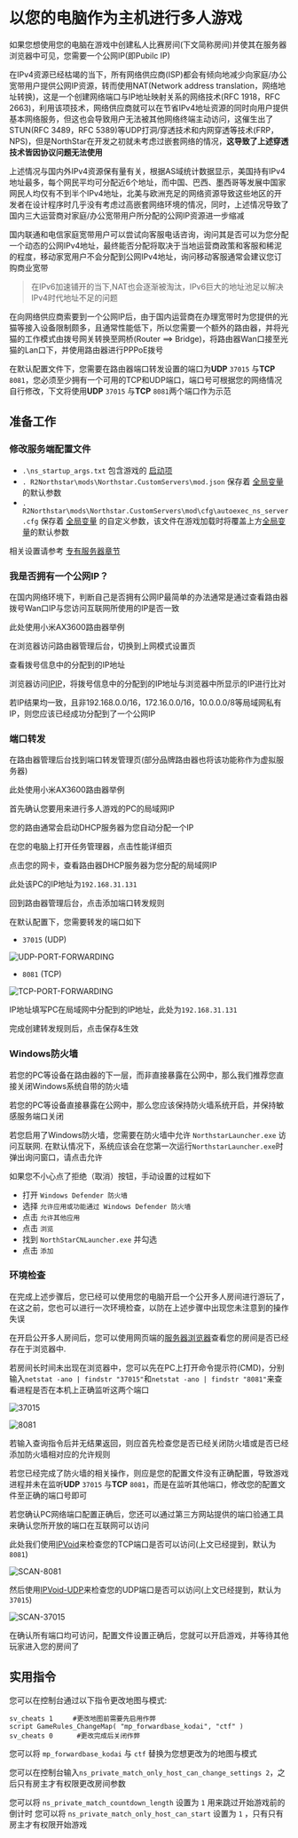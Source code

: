 # 以您的电脑作为主机进行多人游戏

如果您想使用您的电脑在游戏中创建私人比赛房间(下文简称房间)并使其在服务器浏览器中可见，您需要一个公网IP(即Pubilc IP)

在IPv4资源已经枯竭的当下，所有网络供应商(ISP)都会有倾向地减少向家庭/办公宽带用户提供公网IP资源，转而使用NAT(Network address translation，网络地址转换)，这是一个创建网络端口与IP地址映射关系的网络技术(RFC 1918，RFC 2663)，利用该项技术，网络供应商就可以在节省IPv4地址资源的同时向用户提供基本网络服务，但这也会导致用户无法被其他网络终端主动访问，这催生出了STUN(RFC 3489，RFC 5389)等UDP打洞/穿透技术和内网穿透等技术(FRP，NPS)，但是NorthStar在开发之初就未考虑过嵌套网络的情况，**这导致了上述穿透技术皆因协议问题无法使用**

上述情况与国内外IPv4资源保有量有关，根据AS域统计数据显示，美国持有IPv4地址最多，每个网民平均可分配近6个地址，而中国、巴西、墨西哥等发展中国家网民人均仅有不到半个IPv4地址，北美与欧洲充足的网络资源导致这些地区的开发者在设计程序时几乎没有考虑过高嵌套网络环境的情况，同时，上述情况导致了国内三大运营商对家庭/办公宽带用户所分配的公网IP资源进一步缩减

国内联通和电信家庭宽带用户可以尝试向客服电话咨询，询问其是否可以为您分配一个动态的公网IPv4地址，最终能否分配将取决于当地运营商政策和客服和稀泥的程度，移动家宽用户不会分配到公网IPv4地址，询问移动客服通常会建议您订购商业宽带

> 在IPv6加速铺开的当下,NAT也会逐渐被淘汰，IPv6巨大的地址池足以解决IPv4时代地址不足的问题

在向网络供应商索要到一个公网IP后，由于国内运营商在办理宽带时为您提供的光猫等接入设备限制颇多，且通常性能低下，所以您需要一个额外的路由器，并将光猫的工作模式由拨号网关转换至网桥(Router ==> Bridge)，将路由器Wan口接至光猫的Lan口下，并使用路由器进行PPPoE拨号

在默认配置文件下，您需要在路由器端口转发设置的端口为**UDP** `37015` 与**TCP** `8081`，您必须至少拥有一个可用的TCP和UDP端口，端口号可根据您的网络情况自行修改，下文将使用**UDP** `37015` 与**TCP** `8081`两个端口作为示范

## 准备工作

### 修改服务端配置文件

* `.\ns_startup_args.txt` 
  包含游戏的 [启动项](./#startup-arguments)
* `. R2Northstar\mods\Northstar.CustomServers\mod.json` 
  保存着 [全局变量](./#convars) 的默认参数
* `. R2Northstar\mods\Northstar.CustomServers\mod\cfg\autoexec_ns_server.cfg` 
  保存着 [全局变量](./#convars) 的自定义参数，该文件在游戏加载时将覆盖上方[全局变量](./#convars)的默认参数

相关设置请参考 [专有服务器章节](../../hosting-a-server-with-northstar/dedicated-server/#convars)

### 我是否拥有一个公网IP？

在国内网络环境下，判断自己是否拥有公网IP最简单的办法通常是通过查看路由器拨号Wan口IP与您访问互联网所使用的IP是否一致

此处使用小米AX3600路由器举例

在浏览器访问路由器管理后台，切换到上网模式设置页

查看拨号信息中的分配到的IP地址

浏览器访问[IPIP](http://myip.ipip.net/)，将拨号信息中的分配到的IP地址与浏览器中所显示的IP进行比对

若IP结果均一致，且非192.168.0.0/16，172.16.0.0/16，10.0.0.0/8等局域网私有IP，则您应该已经成功分配到了一个公网IP


### 端口转发

在路由器管理后台找到端口转发管理页(部分品牌路由器也将该功能称作为虚拟服务器)

此处使用小米AX3600路由器举例

首先确认您要用来进行多人游戏的PC的局域网IP

您的路由通常会启动DHCP服务器为您自动分配一个IP

在您的电脑上打开任务管理器，点击性能详细页

点击您的网卡，查看路由器DHCP服务器为您分配的局域网IP

此处该PC的IP地址为`192.168.31.131`

回到路由器管理后台，点击添加端口转发规则

在默认配置下，您需要转发的端口如下

* `37015` (UDP)

![UDP-PORT-FORWARDING](https://wiki.northstar.cool/assets/UDP-PORT-FORWARDING.png)

* `8081` (TCP)

![TCP-PORT-FORWARDING](https://wiki.northstar.cool/assets/TCP-PORT-FORWARDING.png)

IP地址填写PC在局域网中分配到的IP地址，此处为`192.168.31.131`

完成创建转发规则后，点击保存&生效

### Windows防火墙

若您的PC等设备在路由器的下一层，而非直接暴露在公网中，那么我们推荐您直接关闭Windows系统自带的防火墙

若您的PC等设备直接暴露在公网中，那么您应该保持防火墙系统开启，并保持敏感服务端口关闭

若您启用了Windows防火墙，您需要在防火墙中允许 `NorthstarLauncher.exe` 访问互联网. 在默认情况下，系统应该会在您第一次运行`NorthstarLauncher.exe`时弹出询问窗口，请点击允许

如果您不小心点了拒绝（取消）按钮，手动设置的过程如下

* 打开 `Windows Defender 防火墙`
* 选择 `允许应用或功能通过 Windows Defender 防火墙`
* 点击 `允许其他应用`
* 点击 `浏览`
* 找到 `NorthStarCNLauncher.exe` 并勾选
* 点击 `添加`

### 环境检查

在完成上述步骤后，您已经可以使用您的电脑开启一个公开多人房间进行游玩了，在这之前，您也可以进行一次环境检查，以防在上述步骤中出现您未注意到的操作失误

在开启公开多人房间后，您可以使用网页端的[服务器浏览器](https://stats.northstar.cool)查看您的房间是否已经存在于浏览器中.

若房间长时间未出现在浏览器中，您可以先在PC上打开命令提示符(CMD)，分别输入`netstat -ano | findstr "37015"`和`netstat -ano | findstr "8081"`来查看进程是否在本机上正确监听这两个端口

![37015](https://wiki.northstar.cool/assets/37015.PNG)

![8081](https://wiki.northstar.cool/assets/8081.PNG)

若输入查询指令后并无结果返回，则应首先检查您是否已经关闭防火墙或是否已经添加防火墙相对应的允许规则

若您已经完成了防火墙的相关操作，则应是您的配置文件没有正确配置，导致游戏进程并未在监听**UDP** `37015` 与**TCP** `8081`，而是在监听其他端口，修改您的配置文件至正确的端口号即可

若您确认PC网络端口配置正确后，您还可以通过第三方网站提供的端口验通工具来确认您所开放的端口在互联网可以访问

此处我们使用[IPVoid](https://www.ipvoid.com/port-scan/)来检查您的TCP端口是否可以访问(上文已经提到，默认为 `8081`)

![SCAN-8081](https://wiki.northstar.cool/assets/SCAN-8081.png)

然后使用[IPVoid-UDP](https://www.ipvoid.com/udp-port-scan/)来检查您的UDP端口是否可以访问(上文已经提到，默认为 `37015`)

![SCAN-37015](https://wiki.northstar.cool/assets/SCAN-37015.png)

在确认所有端口均可访问，配置文件设置正确后，您就可以开启游戏，并等待其他玩家进入您的房间了

## 实用指令

您可以在控制台通过以下指令更改地图与模式:

```
sv_cheats 1     #更改地图前需要先启用作弊
script GameRules_ChangeMap( "mp_forwardbase_kodai", "ctf" )
sv_cheats 0      #更改完成后关闭作弊
```

您可以将 `mp_forwardbase_kodai` 与 `ctf` 替换为您想更改为的地图与模式 

您可以在控制台输入`ns_private_match_only_host_can_change_settings 2`，之后只有房主才有权限更改房间参数

您可以将 `ns_private_match_countdown_length` 设置为 `1` 用来跳过开始游戏前的倒计时
您可以将 `ns_private_match_only_host_can_start` 设置为 `1` ，只有只有房主才有权限开始游戏
